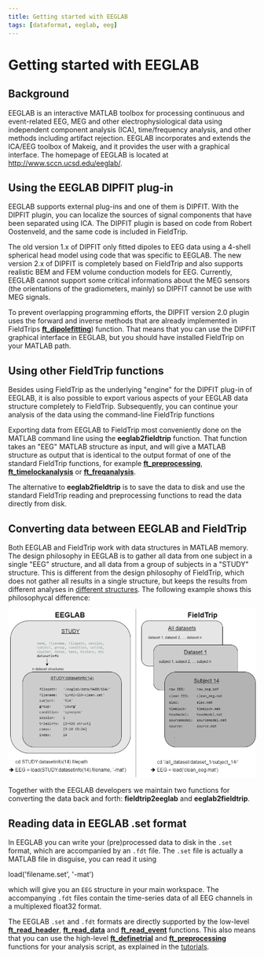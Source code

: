 ```yaml
---
title: Getting started with EEGLAB
tags: [dataformat, eeglab, eeg]
---
```


# Getting started with EEGLAB

## Background

EEGLAB is an interactive MATLAB toolbox for processing continuous and event-related EEG, MEG and other electrophysiological data using independent component analysis (ICA), time/frequency analysis, and other methods including artifact rejection. EEGLAB incorporates and extends the ICA/EEG toolbox of Makeig, and it provides the user with a graphical interface. The homepage of EEGLAB is located at <http://www.sccn.ucsd.edu/eeglab/>.

## Using the EEGLAB DIPFIT plug-in

EEGLAB supports external plug-ins and one of them is DIPFIT. With the DIPFIT plugin, you can localize the sources of signal components that have been separated using ICA. The DIPFIT plugin is based on code from Robert Oostenveld, and the same code is included in FieldTrip.

The old version 1.x of DIPFIT only fitted dipoles to EEG data using a 4-shell spherical head model using code that was specific to EEGLAB. The new version 2.x of DIPFIT is completely based on FieldTrip and also supports realistic BEM and FEM volume conduction models for EEG. Currently, EEGLAB cannot support some critical informations about the MEG sensors (the orientations of the gradiometers, mainly) so DIPFIT cannot be use with MEG signals.

To prevent overlapping programming efforts, the DIPFIT version 2.0 plugin uses the forward and inverse methods that are already implemented in FieldTrips **[ft_dipolefitting](https://github.com/fieldtrip/fieldtrip/blob/release/ft_dipolefitting.m)**) function. That means that you can use the DIPFIT graphical interface in EEGLAB, but you should have installed FieldTrip on your MATLAB path.

## Using other FieldTrip functions

Besides using FieldTrip as the underlying "engine" for the DIPFIT plug-in of EEGLAB, it is also possible to export various aspects of your EEGLAB data structure completely to FieldTrip. Subsequently, you can continue your analysis of the data using the command-line FieldTrip functions

Exporting data from EEGLAB to FieldTrip most conveniently done on the MATLAB command line using the **eeglab2fieldtrip** function. That function takes an "EEG" MATLAB structure as input, and will give a MATLAB structure as output that is identical to the output format of one of the standard FieldTrip functions, for example **[ft_preprocessing](https://github.com/fieldtrip/fieldtrip/blob/release/ft_preprocessing.m)**, **[ft_timelockanalysis](https://github.com/fieldtrip/fieldtrip/blob/release/ft_timelockanalysis.m)** or **[ft_freqanalysis](https://github.com/fieldtrip/fieldtrip/blob/release/ft_freqanalysis.m)**.

The alternative to **eeglab2fieldtrip** is to save the data to disk and use the standard FieldTrip reading and preprocessing functions to read the data directly from disk.

## Converting data between EEGLAB and FieldTrip

Both EEGLAB and FieldTrip work with data structures in MATLAB memory. The design philosophy in EEGLAB is to gather all data from one subject in a single "EEG" structure, and all data from a group of subjects in a "STUDY" structure. This is different from the design philosophy of FieldTrip, which does not gather all results in a single structure, but keeps the results from different analyses in [different structures](/faq/how_are_the_various_data_structures_defined). The following example shows this philosophycal difference:

![FieldTrip-EEGLAB philosophy](/assets/img/getting_started/eeglab/eeglab_FieldTrip_philosophy.png)


Together with the EEGLAB developers we maintain two functions for converting the data back and forth: **fieldtrip2eeglab** and **eeglab2fieldtrip**.

## Reading data in EEGLAB .set format

In EEGLAB you can write your (pre)processed data to disk in the `.set` format, which are accompanied by an `.fdt` file. The `.set` file is actually a MATLAB file in disguise, you can read it using

   load('filename.set', '-mat')
   
which will give you an `EEG` structure in your main workspace. The accompanying `.fdt` files contain the time-series data of all EEG channels in a multiplexed float32 format.

The EEGLAB `.set` and `.fdt` formats are directly supported by the low-level **[ft_read_header](https://github.com/fieldtrip/fieldtrip/blob/release/fileio/ft_read_header.m)**, **[ft_read_data](https://github.com/fieldtrip/fieldtrip/blob/release/fileio/ft_read_data.m)** and **[ft_read_event](https://github.com/fieldtrip/fieldtrip/blob/release/fileio/ft_read_event.m)** functions. This also means that you can use the high-level **[ft_definetrial](https://github.com/fieldtrip/fieldtrip/blob/release/ft_definetrial.m)** and **[ft_preprocessing](https://github.com/fieldtrip/fieldtrip/blob/release/ft_preprocessing.m)** functions for your analysis script, as explained in the [tutorials](/tutorial).
